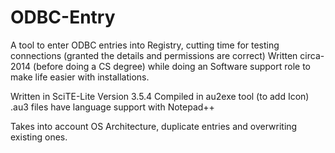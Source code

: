 # ODBC-Entry
A tool to enter ODBC entries into Registry, cutting time for testing connections (granted the details and permissions are correct)
Written circa-2014 (before doing a CS degree) while doing an Software support role to make life easier with installations.

Written in SciTE-Lite Version 3.5.4
Compiled in au2exe tool (to add Icon)
.au3 files have language support with Notepad++

Takes into account OS Architecture, duplicate entries and overwriting existing ones.
